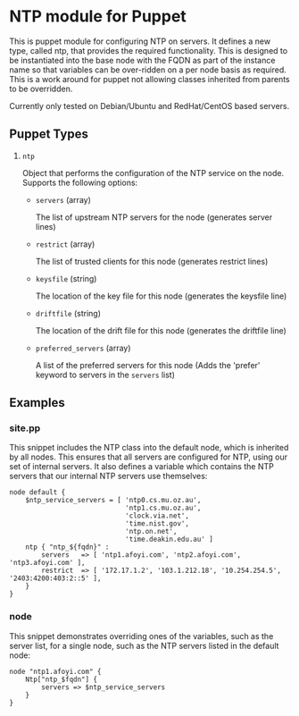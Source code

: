 # NTP module for Puppet

This is puppet module for configuring NTP on servers. It defines a new type, called ntp, that provides the required functionality. This is designed to be instantiated into the base node with the FQDN as part of the instance name so that variables can be over-ridden on a per node basis as required. This is a work around for puppet not allowing classes inherited from parents to be overridden.

Currently only tested on Debian/Ubuntu and RedHat/CentOS based servers.


## Puppet Types

1. `ntp`

   Object that performs the configuration of the NTP service on the node. Supports the following options:

      * `servers` (array)

          The list of upstream NTP servers for the node (generates server lines)

      * `restrict` (array)

          The list of trusted clients for this node (generates restrict lines)

      * `keysfile` (string)

          The location of the key file for this node (generates the keysfile line)

      * `driftfile` (string)

          The location of the drift file for this node (generates the driftfile line)

      * `preferred_servers` (array)

          A list of the preferred servers for this node (Adds the 'prefer' keyword to servers in the `servers` list)

## Examples

### site.pp

This snippet includes the NTP class into the default node, which is inherited by all nodes. This ensures that all servers are configured for NTP, using our set of internal servers. It also defines a variable which contains the NTP servers that our internal NTP servers use themselves:


    node default {
        $ntp_service_servers = [ 'ntp0.cs.mu.oz.au',
                                 'ntp1.cs.mu.oz.au',
                                 'clock.via.net',
                                 'time.nist.gov',
                                 'ntp.on.net',
                                 'time.deakin.edu.au' ]
        ntp { "ntp_${fqdn}" :
            servers   => [ 'ntp1.afoyi.com', 'ntp2.afoyi.com', 'ntp3.afoyi.com' ],
            restrict  => [ '172.17.1.2', '103.1.212.18', '10.254.254.5', '2403:4200:403:2::5' ],
        }
    }

### node

This snippet demonstrates overriding ones of the variables, such as the server list, for a single node, such as the NTP servers listed in the default node:

    node "ntp1.afoyi.com" {
        Ntp["ntp_$fqdn"] { 
            servers => $ntp_service_servers
        }
    }

